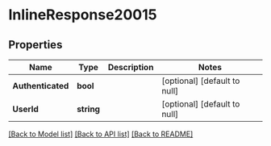 # InlineResponse20015

## Properties
Name | Type | Description | Notes
------------ | ------------- | ------------- | -------------
**Authenticated** | **bool** |  | [optional] [default to null]
**UserId** | **string** |  | [optional] [default to null]

[[Back to Model list]](../README.md#documentation-for-models) [[Back to API list]](../README.md#documentation-for-api-endpoints) [[Back to README]](../README.md)

